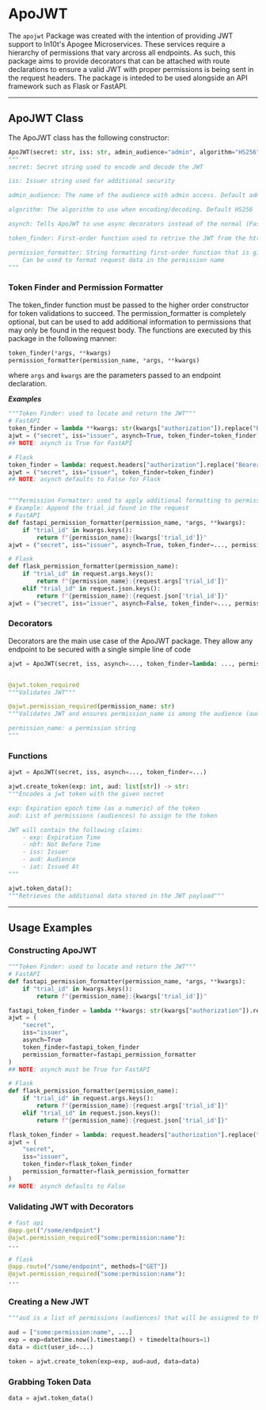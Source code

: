 # ApoJWT
The `apojwt` Package was created with the intention of providing JWT support to In10t's Apogee Microservices. These services require a hierarchy of permissions that vary arcross all endpoints. As such, this package aims to provide decorators that can be attached with route declarations to ensure a valid JWT with proper permissions is being sent in the request headers. The package is inteded to be used alongside an API framework such as Flask or FastAPI.

---


## ApoJWT Class
The ApoJWT class has the following constructor:
```python
ApoJWT(secret: str, iss: str, admin_audience="admin", algorithm="HS256", asynch: bool=False, token_finder=None, permission_formatter=None)
"""
secret: Secret string used to encode and decode the JWT

iss: Issuer string used for additional security

admin_audience: The name of the audience with admin access. Default admin

algorithm: The algorithm to use when encoding/decoding. Default HS256

asynch: Tells ApoJWT to use async decorators instead of the normal (FastAPI needs this True)

token_finder: First-order function used to retrive the JWT from the http request. Default None

permission_formatter: String formatting first-order function that is given permission_name as an argument
    Can be used to format request data in the permission name
"""
```
### Token Finder and Permission Formatter
The token_finder function must be passed to the higher order constructor for token validations to succeed. The permission_formatter is completely optional, but can be used to add additional information to permissions that may only be found in the request body. The functions are executed by this package in the following manner:
```python
token_finder(*args, **kwargs)
permission_formatter(permission_name, *args, **kwargs)
```
where `args` and `kwargs` are the parameters passed to an endpoint declaration.

***Examples***
```python
"""Token Finder: used to locate and return the JWT"""
# FastAPI
token_finder = lambda **kwargs: str(kwargs["authorization"]).replace("Bearer ", "")
ajwt = ("secret", iss="issuer", asynch=True, token_finder=token_finder)
## NOTE: asynch is True for FastAPI

# Flask
token_finder = lambda: request.headers["authorization"].replace("Bearer ", "")
ajwt = ("secret", iss="issuer", token_finder=token_finder)
## NOTE: asynch defaults to False for Flask


"""Permission Formatter: used to apply additional formatting to permission"""
# Example: Append the trial_id found in the request
# FastAPI
def fastapi_permission_formatter(permission_name, *args, **kwargs):
    if "trial_id" in kwargs.keys():
        return f"{permission_name}:{kwargs['trial_id']}"
ajwt = ("secret", iss="issuer", asynch=True, token_finder=..., permission_formatter=fastapi_permission_formatter)

# Flask
def flask_permission_formatter(permission_name):
    if "trial_id" in request.args.keys():
        return f"{permission_name}:{request.args['trial_id']}"
    elif "trial_id" in request.json.keys():
        return f"{permission_name}:{request.json['trial_id']}"
ajwt = ("secret", iss="issuer", asynch=False, token_finder=..., permission_formatter=flask_permission_formatter)
```


### Decorators
Decorators are the main use case of the ApoJWT package. They allow any endpoint to be secured with a single simple line of code
```python
ajwt = ApoJWT(secret, iss, asynch=..., token_finder=lambda: ..., permission_formatter=lambda perm: ...)


@ajwt.token_required
"""Validates JWT"""

@ajwt.permission_required(permission_name: str)
"""Validates JWT and ensures permission_name is among the audience (aud)

permission_name: a permission string
"""
```

### Functions
```python
ajwt = ApoJWT(secret, iss, asynch=..., token_finder=...)

ajwt.create_token(exp: int, aud: list[str]) -> str:
"""Encodes a jwt token with the given secret

exp: Expiration epoch time (as a numeric) of the token
aud: List of permissions (audiences) to assign to the token

JWT will contain the following claims:
    - exp: Expiration Time
    - nbf: Not Before Time
    - iss: Issuer
    - aud: Audience
    - iat: Issued At
"""

ajwt.token_data():
"""Retrieves the additional data stored in the JWT payload"""
```
---
## Usage Examples
### Constructing ApoJWT
```python
"""Token Finder: used to locate and return the JWT"""
# FastAPI
def fastapi_permission_formatter(permission_name, *args, **kwargs):
    if "trial_id" in kwargs.keys():
        return f"{permission_name}:{kwargs['trial_id']}"

fastapi_token_finder = lambda **kwargs: str(kwargs["authorization"]).replace("Bearer ", "")
ajwt = (
    "secret", 
    iss="issuer", 
    asynch=True
    token_finder=fastapi_token_finder
    permission_formatter=fastapi_permission_formatter
)
## NOTE: asynch must be True for FastAPI

# Flask
def flask_permission_formatter(permission_name):
    if "trial_id" in request.args.keys():
        return f"{permission_name}:{request.args['trial_id']}"
    elif "trial_id" in request.json.keys():
        return f"{permission_name}:{request.json['trial_id']}"

flask_token_finder = lambda: request.headers["authorization"].replace("Bearer ", "")
ajwt = (
    "secret", 
    iss="issuer",
    token_finder=flask_token_finder
    permission_formatter=flask_permission_formatter
)
## NOTE: asynch defaults to False

```

### Validating JWT with Decorators
```python
# fast api
@app.get("/some/endpoint")
@ajwt.permission_required("some:permission:name"):
...

# flask
@app.route("/some/endpoint", methods=["GET"])
@ajwt.permission_required("some:permission:name"):
...
```

### Creating a New JWT
```python
"""aud is a list of permissions (audiences) that will be assigned to the new token"""

aud = ["some:permission:name", ...]
exp = exp=datetime.now().timestamp() + timedelta(hours=1)
data = dict(user_id=...)

token = ajwt.create_token(exp=exp, aud=aud, data=data)
```

### Grabbing Token Data
```python
data = ajwt.token_data()
```